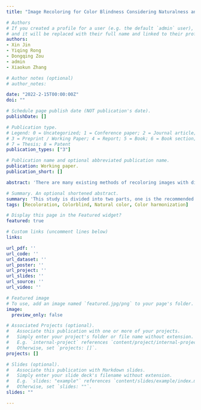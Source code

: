 ```yaml
---
title: "Image Recoloring for Color Blindness Considering Naturalness and Harmony"

# Authors
# If you created a profile for a user (e.g. the default `admin` user), write the username (folder name) here 
# and it will be replaced with their full name and linked to their profile.
authors:
- Xin Jin
- Yiqing Rong
- Dongqing Zou
- admin
- Xiaokun Zhang

# Author notes (optional)
# author_notes:

date: "2022-2-15T00:00:00Z"
doi: ""

# Schedule page publish date (NOT publication's date).
publishDate: []

# Publication type.
# Legend: 0 = Uncategorized; 1 = Conference paper; 2 = Journal article;
# 3 = Preprint / Working Paper; 4 = Report; 5 = Book; 6 = Book section;
# 7 = Thesis; 8 = Patent
publication_types: ["3"]

# Publication name and optional abbreviated publication name.
publication: Working paper.
publication_short: []

abstract: 'There are many existing methods of recoloring images with different effects. However, some problems are still exposed, such as unnatural and discordant colors of the converted objects in the image. To address these issues, we explore a set of methods to achieve image recoloration. Our method enables the resulting images to have the three properties of naturalness, harmonization and distinguishability, thus satisfying the needs of colorblind people. Our method is divided into two parts, one is the recommended palette generation part and the other is the image recoloring part. The former can learn the color distribution of various objects in nature, and the latter can recolor the image in combination with the recommended palette. The results show that our method outperforms the existing methods to a certain extent and deserves further study.'

# Summary. An optional shortened abstract.
summary: 'This study is divided into two parts, one is the recommended palette generation part and the other is the image recoloring part. The former can learn the color distribution of various objects in nature, and the latter can recolor the image in combination with the recommended palette.'
tags: [Recoloration, Colorblind, Natural color, Color harmonization]

# Display this page in the Featured widget?
featured: true

# Custom links (uncomment lines below)
links:

url_pdf: ''
url_code: ''
url_dataset: ''
url_poster: ''
url_project: ''
url_slides: ''
url_source: ''
url_video: ''

# Featured image
# To use, add an image named `featured.jpg/png` to your page's folder. 
image:
  preview_only: false

# Associated Projects (optional).
#   Associate this publication with one or more of your projects.
#   Simply enter your project's folder or file name without extension.
#   E.g. `internal-project` references `content/project/internal-project/index.md`.
#   Otherwise, set `projects: []`.
projects: []

# Slides (optional).
#   Associate this publication with Markdown slides.
#   Simply enter your slide deck's filename without extension.
#   E.g. `slides: "example"` references `content/slides/example/index.md`.
#   Otherwise, set `slides: ""`.
slides: ""

---
```


